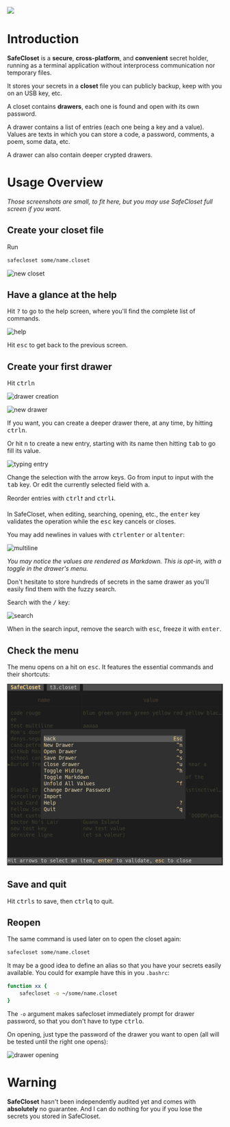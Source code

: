 
<p class=logo>
<img class=logo width=64px src="img/logo-safecloset.png">
</p>

# Introduction

**SafeCloset** is a **secure**, **cross-platform**, and **convenient** secret holder, running as a terminal application without interprocess communication nor temporary files.

It stores your secrets in a **closet** file you can publicly backup, keep with you on an USB key, etc.

A closet contains **drawers**, each one is found and open with its own password.

A drawer contains a list of entries (each one being a key and a value).
Values are texts in which you can store a code, a password, comments, a poem, some data, etc.

A drawer can also contain deeper crypted drawers.

# Usage Overview

*Those screenshots are small, to fit here, but you may use SafeCloset full screen if you want.*

## Create your closet file

Run

```bash
safecloset some/name.closet
```

![new closet](img/new-closet.png)

## Have a glance at the help

Hit <kbd>?</kbd> to go to the help screen, where you'll find the complete list of commands.

![help](img/help.png)

Hit <kbd>esc</kbd> to get back to the previous screen.

## Create your first drawer

Hit <kbd>ctrl</kbd><kbd>n</kbd>

![drawer creation](img/drawer-creation.png)

![new drawer](img/new-drawer.png)

If you want, you can create a deeper drawer there, at any time, by hitting <kbd>ctrl</kbd><kbd>n</kbd>.

Or hit <kbd>n</kbd> to create a new entry, starting with its name then hitting <kbd>tab</kbd> to go fill its value.

![typing entry](img/typing-entry.png)

Change the selection with the arrow keys.
Go from input to input with the <kbd>tab</kbd> key. Or edit the currently selected field with <kbd>a</kbd>.

Reorder entries with <kbd>ctrl</kbd><kbd>🠕</kbd> and <kbd>ctrl</kbd><kbd>🠗</kbd>.

In SafeCloset, when editing, searching, opening, etc., the <kbd>enter</kbd> key validates the operation while the <kbd>esc</kbd> key cancels or closes.

You may add newlines in values with <kbd>ctrl</kbd><kbd>enter</kbd> or <kbd>alt</kbd><kbd>enter</kbd>:

![multiline](img/multiline.png)

*You may notice the values are rendered as Markdown. This is opt-in, with a toggle in the drawer's menu.*

Don't hesitate to store hundreds of secrets in the same drawer as you'll easily find them with the fuzzy search.

Search with the <kbd>/</kbd> key:

![search](img/search.png)

When in the search input, remove the search with <kbd>esc</kbd>, freeze it with <kbd>enter</kbd>.

## Check the menu

The menu opens on a hit on <kbd>esc</kbd>. It features the essential commands and their shortcuts:

![menu](img/menu.png)

## Save and quit

Hit <kbd>ctrl</kbd><kbd>s</kbd> to save, then <kbd>ctrl</kbd><kbd>q</kbd> to quit.

## Reopen

The same command is used later on to open the closet again:

```bash
safecloset some/name.closet
```

It may be a good idea to define an alias so that you have your secrets easily available.
You could for example have this in you `.bashrc`:

```bash
function xx {
	safecloset -o ~/some/name.closet
}
```

The `-o` argument makes safecloset immediately prompt for drawer password, so that you don't have to type <kbd>ctrl</kbd><kbd>o</kbd>.

On opening, just type the password of the drawer you want to open (all will be tested until the right one opens):

![drawer opening](img/drawer-opening.png)

# Warning

**SafeCloset** hasn't been independently audited yet and comes with **absolutely** no guarantee.
And I can do nothing for you if you lose the secrets you stored in SafeCloset.

